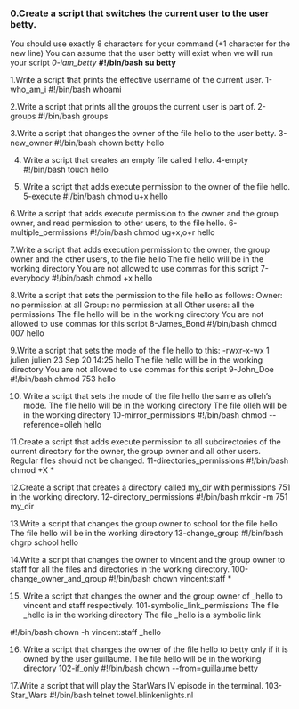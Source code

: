 ### 0.Create a script that switches the current user to the user betty.

You should use exactly 8 characters for your command (+1 character for the new line)
You can assume that the user betty will exist when we will run your script
 *0-iam_betty*
**#!/bin/bash
su betty**

1.Write a script that prints the effective username of the current user.
 1-who_am_i
#!/bin/bash
whoami

2.Write a script that prints all the groups the current user is part of.
 2-groups
#!/bin/bash
groups

3.Write a script that changes the owner of the file hello to the user betty.
 3-new_owner
#!/bin/bash
chown betty hello

4. Write a script that creates an empty file called hello.
  4-empty
#!/bin/bash
touch hello

5. Write a script that adds execute permission to the owner of the file hello.
   5-execute
#!/bin/bash
chmod u+x hello

6.Write a script that adds execute permission to the owner and the group owner,
 and read permission to other users, to the file hello.
 	6-multiple_permissions
#!/bin/bash
chmod ug+x,o+r hello

7.Write a script that adds execution permission to the owner, 
the group owner and the other users, to the file hello
The file hello will be in the working directory
You are not allowed to use commas for this script
	7-everybody
#!/bin/bash
chmod +x hello

8.Write a script that sets the permission to the file hello as follows:
Owner: no permission at all
Group: no permission at all
Other users: all the permissions
The file hello will be in the working directory 
You are not allowed to use commas for this script
	8-James_Bond
#!/bin/bash
chmod 007 hello

9.Write a script that sets the mode of the file hello to this:
-rwxr-x-wx 1 julien julien 23 Sep 20 14:25 hello
The file hello will be in the working directory
You are not allowed to use commas for this script
	9-John_Doe
#!/bin/bash
chmod 753 hello


10. Write a script that sets the mode 
of the file hello the same as olleh’s mode.
The file hello will be in the working directory
The file olleh will be in the working directory
	10-mirror_permissions
#!/bin/bash
chmod --reference=olleh hello

11.Create a script that adds execute permission to all subdirectories 
of the current directory for the owner, the group owner 
and all other users. 
Regular files should not be changed.
  11-directories_permissions
#!/bin/bash
chmod +X *

12.Create a script that creates a directory called my_dir 
with permissions 751 in the working directory. 
 	12-directory_permissions
#!/bin/bash
mkdir -m 751 my_dir


13.Write a script that changes the group owner to 
school for the file hello
The file hello will be in the working directory
   13-change_group
#!/bin/bash
chgrp school hello


14.Write a script that changes the owner to vincent and the group owner
to staff for all the files 
and directories in the working directory.
	100-change_owner_and_group
#!/bin/bash
chown vincent:staff *


15. Write a script that changes the owner and the group 
owner of _hello to vincent and staff respectively.
	101-symbolic_link_permissions
The file _hello is in the working directory
The file _hello is a symbolic link

#!/bin/bash
chown -h vincent:staff _hello


16. Write a script that changes the owner of 
the file hello to betty only if it is owned by the user guillaume.
The file hello will be in the working directory
 	102-if_only
#!/bin/bash
chown --from=guillaume betty


17.Write a script that will play the StarWars IV episode in the terminal.
	103-Star_Wars
#!/bin/bash
telnet towel.blinkenlights.nl



